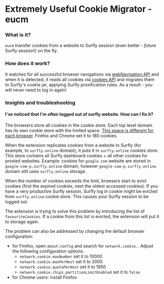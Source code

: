 Extremely Useful Cookie Migrator - eucm
========

### What is it?
`eucm` transfer cookies from a website to Surfly session (even better -
_future_ Surfly session!) on the fly.

### How does it work?
It watches for all successful browser navigations via [webNavigation API](https://developer.mozilla.org/en-US/docs/Mozilla/Add-ons/WebExtensions/API/webNavigation)
and when it is detected, it reads all cookies via [cookies API](https://developer.mozilla.org/en-US/docs/Mozilla/Add-ons/WebExtensions/API/cookies)
and migrates them to Surfly's cookie jar, applying Surfly proxification rules.
As a result - you will never need to log in again!

### Insights and troubleshooting

#### I've noticed that I'm often logged out of surfly website. How can I fix it?
The browsers store all cookies in the cookie store. Each top level domain has its
own cookie store with the limited space. [This space is different for each browser](https://testsite.surfly.com/cookietest.html).
Firefox and Chrome set it to 180 cookies.

When the extension replicates cookies from a website to Surfly (for example,
to `surfly.online` domain), it puts it in `surfly.online` cookies store. This store
contains all Surfly dashboard cookies + all other cookies for proxied websites.
Example: cookies for `google.com` website are stored in `google-com-p.surfly.online`
domain, however `google-com-p.surfly.online` domain still uses `surfly.online` storage.

When the number of cookies exceeds the limit, browsers start to evict cookies (first
the expired cookies, next the oldest accessed cookies). If you have a very productive
Surfly session, Surfly log in cookie might be evicted from `surfly.online` cookie
store. This causes your Surfly session to be logged out.

The extension is trying to solve this problem by introducing the list of `favouriteCookies`.
If a cookie from this list is evicted, the extension will put it to storage again.

The problem can also be addressed by changing the default browser configuration:
 - for Firefox, open `about:config` and search for `network.cookie.`. Adjust the following
   configuration options:
   - `network.cookie.maxNumber` set it to 10000
   - `network.cookie.maxPerHost` set it to 2000
   - `network.cookie.quotaPerHost` set it to 1950
   - `network.cookie.chips.partitionLimitEnabled` set it to `false`
 - for Chrome users: install Firefox
